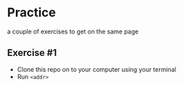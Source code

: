 # Practice
a couple of exercises to get on the same page

## Exercise #1
* Clone this repo on to your computer using your terminal
* Run `<addr>`



